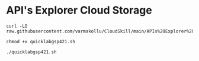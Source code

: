 # API's Explorer Cloud Storage

```
curl -LO raw.githubusercontent.com/varmakollu/CloudSkill/main/APIs%20Explorer%20Cloud%20Storage/quicklabgsp421.sh

chmod +x quicklabgsp421.sh

./quicklabgsp421.sh

```
